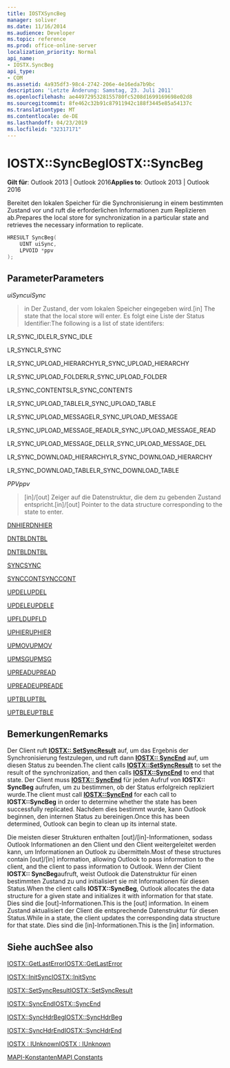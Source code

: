 ```yaml
---
title: IOSTXSyncBeg
manager: soliver
ms.date: 11/16/2014
ms.audience: Developer
ms.topic: reference
ms.prod: office-online-server
localization_priority: Normal
api_name:
- IOSTX.SyncBeg
api_type:
- COM
ms.assetid: 4a935df3-98c4-2742-206e-4e16eda7b9bc
description: 'Letzte Änderung: Samstag, 23. Juli 2011'
ms.openlocfilehash: ae4497295328155780fc5208d1699169698e02d8
ms.sourcegitcommit: 8fe462c32b91c87911942c188f3445e85a54137c
ms.translationtype: MT
ms.contentlocale: de-DE
ms.lasthandoff: 04/23/2019
ms.locfileid: "32317171"
---
```

# <a name="iostxsyncbeg"></a><span data-ttu-id="047e4-103">IOSTX::SyncBeg</span><span class="sxs-lookup"><span data-stu-id="047e4-103">IOSTX::SyncBeg</span></span>

  
  
<span data-ttu-id="047e4-104">**Gilt für**: Outlook 2013 | Outlook 2016</span><span class="sxs-lookup"><span data-stu-id="047e4-104">**Applies to**: Outlook 2013 | Outlook 2016</span></span> 
  
<span data-ttu-id="047e4-105">Bereitet den lokalen Speicher für die Synchronisierung in einem bestimmten Zustand vor und ruft die erforderlichen Informationen zum Replizieren ab.</span><span class="sxs-lookup"><span data-stu-id="047e4-105">Prepares the local store for synchronization in a particular state and retrieves the necessary information to replicate.</span></span>
  
```cpp
HRESULT SyncBeg( 
    UINT uiSync, 
    LPVOID *ppv 
);
```

## <a name="parameters"></a><span data-ttu-id="047e4-106">Parameter</span><span class="sxs-lookup"><span data-stu-id="047e4-106">Parameters</span></span>

 <span data-ttu-id="047e4-107">_uiSync_</span><span class="sxs-lookup"><span data-stu-id="047e4-107">_uiSync_</span></span>
  
>  <span data-ttu-id="047e4-108">in Der Zustand, der vom lokalen Speicher eingegeben wird.</span><span class="sxs-lookup"><span data-stu-id="047e4-108">[in] The state that the local store will enter.</span></span> <span data-ttu-id="047e4-109">Es folgt eine Liste der Status Identifier:</span><span class="sxs-lookup"><span data-stu-id="047e4-109">The following is a list of state identifers:</span></span> 
    
<span data-ttu-id="047e4-110">LR_SYNC_IDLE</span><span class="sxs-lookup"><span data-stu-id="047e4-110">LR_SYNC_IDLE</span></span>
  
> 
    
<span data-ttu-id="047e4-111">LR_SYNC</span><span class="sxs-lookup"><span data-stu-id="047e4-111">LR_SYNC</span></span>
  
> 
    
<span data-ttu-id="047e4-112">LR_SYNC_UPLOAD_HIERARCHY</span><span class="sxs-lookup"><span data-stu-id="047e4-112">LR_SYNC_UPLOAD_HIERARCHY</span></span>
  
> 
    
<span data-ttu-id="047e4-113">LR_SYNC_UPLOAD_FOLDER</span><span class="sxs-lookup"><span data-stu-id="047e4-113">LR_SYNC_UPLOAD_FOLDER</span></span>
  
> 
    
<span data-ttu-id="047e4-114">LR_SYNC_CONTENTS</span><span class="sxs-lookup"><span data-stu-id="047e4-114">LR_SYNC_CONTENTS</span></span>
  
> 
    
<span data-ttu-id="047e4-115">LR_SYNC_UPLOAD_TABLE</span><span class="sxs-lookup"><span data-stu-id="047e4-115">LR_SYNC_UPLOAD_TABLE</span></span>
  
> 
    
<span data-ttu-id="047e4-116">LR_SYNC_UPLOAD_MESSAGE</span><span class="sxs-lookup"><span data-stu-id="047e4-116">LR_SYNC_UPLOAD_MESSAGE</span></span>
  
> 
    
<span data-ttu-id="047e4-117">LR_SYNC_UPLOAD_MESSAGE_READ</span><span class="sxs-lookup"><span data-stu-id="047e4-117">LR_SYNC_UPLOAD_MESSAGE_READ</span></span>
  
> 
    
<span data-ttu-id="047e4-118">LR_SYNC_UPLOAD_MESSAGE_DEL</span><span class="sxs-lookup"><span data-stu-id="047e4-118">LR_SYNC_UPLOAD_MESSAGE_DEL</span></span>
  
> 
    
<span data-ttu-id="047e4-119">LR_SYNC_DOWNLOAD_HIERARCHY</span><span class="sxs-lookup"><span data-stu-id="047e4-119">LR_SYNC_DOWNLOAD_HIERARCHY</span></span>
  
> 
    
<span data-ttu-id="047e4-120">LR_SYNC_DOWNLOAD_TABLE</span><span class="sxs-lookup"><span data-stu-id="047e4-120">LR_SYNC_DOWNLOAD_TABLE</span></span>
  
> 
    
 <span data-ttu-id="047e4-121">_PPV_</span><span class="sxs-lookup"><span data-stu-id="047e4-121">_ppv_</span></span>
  
>  <span data-ttu-id="047e4-122">[in]/[out] Zeiger auf die Datenstruktur, die dem zu gebenden Zustand entspricht.</span><span class="sxs-lookup"><span data-stu-id="047e4-122">[in]/[out] Pointer to the data structure corresponding to the state to enter.</span></span> 
    
[<span data-ttu-id="047e4-123">DNHIER</span><span class="sxs-lookup"><span data-stu-id="047e4-123">DNHIER</span></span>](dnhier.md)
  
> 
    
[<span data-ttu-id="047e4-124">DNTBL</span><span class="sxs-lookup"><span data-stu-id="047e4-124">DNTBL</span></span>](dntbl.md)
  
> 
    
[<span data-ttu-id="047e4-125">DNTBL</span><span class="sxs-lookup"><span data-stu-id="047e4-125">DNTBL</span></span>](dntbl.md)
  
> 
    
[<span data-ttu-id="047e4-126">SYNC</span><span class="sxs-lookup"><span data-stu-id="047e4-126">SYNC</span></span>](sync.md)
  
> 
    
[<span data-ttu-id="047e4-127">SYNCCONT</span><span class="sxs-lookup"><span data-stu-id="047e4-127">SYNCCONT</span></span>](synccont.md)
  
> 
    
[<span data-ttu-id="047e4-128">UPDEL</span><span class="sxs-lookup"><span data-stu-id="047e4-128">UPDEL</span></span>](updel.md)
  
> 
    
[<span data-ttu-id="047e4-129">UPDELE</span><span class="sxs-lookup"><span data-stu-id="047e4-129">UPDELE</span></span>](updele.md)
  
> 
    
[<span data-ttu-id="047e4-130">UPFLD</span><span class="sxs-lookup"><span data-stu-id="047e4-130">UPFLD</span></span>](upfld.md)
  
> 
    
[<span data-ttu-id="047e4-131">UPHIER</span><span class="sxs-lookup"><span data-stu-id="047e4-131">UPHIER</span></span>](uphier.md)
  
> 
    
[<span data-ttu-id="047e4-132">UPMOV</span><span class="sxs-lookup"><span data-stu-id="047e4-132">UPMOV</span></span>](upmov.md)
  
> 
    
[<span data-ttu-id="047e4-133">UPMSG</span><span class="sxs-lookup"><span data-stu-id="047e4-133">UPMSG</span></span>](upmsg.md)
  
> 
    
[<span data-ttu-id="047e4-134">UPREAD</span><span class="sxs-lookup"><span data-stu-id="047e4-134">UPREAD</span></span>](upread.md)
  
> 
    
[<span data-ttu-id="047e4-135">UPREADE</span><span class="sxs-lookup"><span data-stu-id="047e4-135">UPREADE</span></span>](upreade.md)
  
> 
    
[<span data-ttu-id="047e4-136">UPTBL</span><span class="sxs-lookup"><span data-stu-id="047e4-136">UPTBL</span></span>](uptbl.md)
  
> 
    
[<span data-ttu-id="047e4-137">UPTBLE</span><span class="sxs-lookup"><span data-stu-id="047e4-137">UPTBLE</span></span>](uptble.md)
  
> 
    
## <a name="remarks"></a><span data-ttu-id="047e4-138">Bemerkungen</span><span class="sxs-lookup"><span data-stu-id="047e4-138">Remarks</span></span>

<span data-ttu-id="047e4-139">Der Client ruft **[IOSTX:: SetSyncResult](iostx-setsyncresult.md)** auf, um das Ergebnis der Synchronisierung festzulegen, und ruft dann **[IOSTX:: SyncEnd](iostx-syncend.md)** auf, um diesen Status zu beenden.</span><span class="sxs-lookup"><span data-stu-id="047e4-139">The client calls **[IOSTX::SetSyncResult](iostx-setsyncresult.md)** to set the result of the synchronization, and then calls **[IOSTX::SyncEnd](iostx-syncend.md)** to end that state.</span></span> <span data-ttu-id="047e4-140">Der Client muss **[IOSTX:: SyncEnd](iostx-syncend.md)** für jeden Aufruf von **IOSTX:: SyncBeg** aufrufen, um zu bestimmen, ob der Status erfolgreich repliziert wurde.</span><span class="sxs-lookup"><span data-stu-id="047e4-140">The client must call **[IOSTX::SyncEnd](iostx-syncend.md)** for each call to **IOSTX::SyncBeg** in order to determine whether the state has been successfully replicated.</span></span> <span data-ttu-id="047e4-141">Nachdem dies bestimmt wurde, kann Outlook beginnen, den internen Status zu bereinigen.</span><span class="sxs-lookup"><span data-stu-id="047e4-141">Once this has been determined, Outlook can begin to clean up its internal state.</span></span> 
  
<span data-ttu-id="047e4-142">Die meisten dieser Strukturen enthalten [out]/[in]-Informationen, sodass Outlook Informationen an den Client und den Client weitergeleitet werden kann, um Informationen an Outlook zu übermitteln.</span><span class="sxs-lookup"><span data-stu-id="047e4-142">Most of these structures contain [out]/[in] information, allowing Outlook to pass information to the client, and the client to pass information to Outlook.</span></span> <span data-ttu-id="047e4-143">Wenn der Client **IOSTX:: SyncBeg**aufruft, weist Outlook die Datenstruktur für einen bestimmten Zustand zu und initialisiert sie mit Informationen für diesen Status.</span><span class="sxs-lookup"><span data-stu-id="047e4-143">When the client calls **IOSTX::SyncBeg**, Outlook allocates the data structure for a given state and initializes it with information for that state.</span></span> <span data-ttu-id="047e4-144">Dies sind die [out]-Informationen.</span><span class="sxs-lookup"><span data-stu-id="047e4-144">This is the [out] information.</span></span> <span data-ttu-id="047e4-145">In einem Zustand aktualisiert der Client die entsprechende Datenstruktur für diesen Status.</span><span class="sxs-lookup"><span data-stu-id="047e4-145">While in a state, the client updates the corresponding data structure for that state.</span></span> <span data-ttu-id="047e4-146">Dies sind die [in]-Informationen.</span><span class="sxs-lookup"><span data-stu-id="047e4-146">This is the [in] information.</span></span> 
  
## <a name="see-also"></a><span data-ttu-id="047e4-147">Siehe auch</span><span class="sxs-lookup"><span data-stu-id="047e4-147">See also</span></span>



[<span data-ttu-id="047e4-148">IOSTX::GetLastError</span><span class="sxs-lookup"><span data-stu-id="047e4-148">IOSTX::GetLastError</span></span>](iostx-getlasterror.md)
  
[<span data-ttu-id="047e4-149">IOSTX::InitSync</span><span class="sxs-lookup"><span data-stu-id="047e4-149">IOSTX::InitSync</span></span>](iostx-initsync.md)
  
[<span data-ttu-id="047e4-150">IOSTX::SetSyncResult</span><span class="sxs-lookup"><span data-stu-id="047e4-150">IOSTX::SetSyncResult</span></span>](iostx-setsyncresult.md)
  
[<span data-ttu-id="047e4-151">IOSTX::SyncEnd</span><span class="sxs-lookup"><span data-stu-id="047e4-151">IOSTX::SyncEnd</span></span>](iostx-syncend.md)
  
[<span data-ttu-id="047e4-152">IOSTX::SyncHdrBeg</span><span class="sxs-lookup"><span data-stu-id="047e4-152">IOSTX::SyncHdrBeg</span></span>](iostx-synchdrbeg.md)
  
[<span data-ttu-id="047e4-153">IOSTX::SyncHdrEnd</span><span class="sxs-lookup"><span data-stu-id="047e4-153">IOSTX::SyncHdrEnd</span></span>](iostx-synchdrend.md)
  
[<span data-ttu-id="047e4-154">IOSTX : IUnknown</span><span class="sxs-lookup"><span data-stu-id="047e4-154">IOSTX : IUnknown</span></span>](iostxiunknown.md)


[<span data-ttu-id="047e4-155">MAPI-Konstanten</span><span class="sxs-lookup"><span data-stu-id="047e4-155">MAPI Constants</span></span>](mapi-constants.md)

